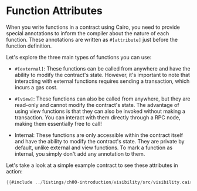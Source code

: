 # Function Attributes

When you write functions in a contract using Cairo, you need to provide special annotations to inform the compiler about the nature of each function. These annotations are written as `#[attribute]` just before the function definition.

Let's explore the three main types of functions you can use:

- `#[external]`: These functions can be called from anywhere and have the ability to modify the contract's state. However, it's important to note that interacting with external functions requires sending a transaction, which incurs a gas cost.

- `#[view]`: These functions can also be called from anywhere, but they are read-only and cannot modify the contract's state. The advantage of using view functions is that they can also be invoked without making a transaction. You can interact with them directly through a RPC node, making them essentially free to call!

- Internal: These functions are only accessible within the contract itself and have the ability to modify the contract's state. They are private by default, unlike external and view functions. To mark a function as internal, you simply don't add any annotation to them.

Let's take a look at a simple example contract to see these attributes in action:

```rust
{{#include ../listings/ch00-introduction/visibility/src/visibility.cairo}}
```
